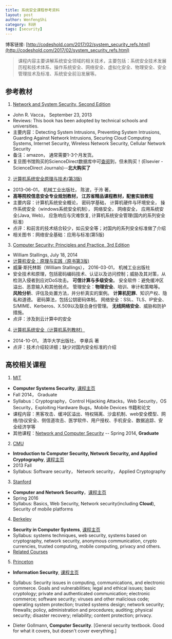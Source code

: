 ```yaml
---
title: 系统安全课程参考资料
layout: post
author: WenfengShi
category: 科研
tags: [security]
---
```

博客链接: [http://codeshold.com/2017/02/system_security_refs.html](http://codeshold.com/2017/02/system_security_refs.html)

> 课程内容主要讲解系统安全领域的相关技术，主要包括：系统安全技术发展历程和技术体系、操作系统安全、网络安全、虚拟化安全、物理安全、安全管理技术及标准、系统安全前沿发展等。


## 参考教材
1. [Network and System Security, Second Edition][13]
- John R. Vacca， September 23, 2013
-  Reviews: This book has been adopted by technical schools and universities.
-  主要内容：Detecting System Intrusions, Preventing System Intrusions, Guarding Against Network Intrusions, Securing Cloud Computing Systems, Internet Security, Wireless Network Security, Cellular Network Security
-  备注：amazon， 通常需要1-3个月发货。
-  复旦图书馆购买的ScienceDirect数据库中可[查阅](http://www.sciencedirect.com/science/book/9780124166899)到，但未购买！(Elsevier - ScienceDirect Journals)--**北大购买了**

2. [计算机系统安全原理与技术(第3版)][15]
- 2013-06-01， 机械工业出版社， 陈波，于泠 著，
- **高等院校信息安全专业规划教材， 江苏省精品课程教材，配套实验教程**
- 主要内容：计算机系统安全概论， 密码学基础， 计算机硬件与环境安全， 操作系统安全（windows系统安全机制）， 网络安全， 网络安全， 应用系统安全(Java, Web)， 应急响应与灾难恢复, 计算机系统安全管理(国内的系列安全标准)
- 点评：和前言的技术结合较少，如云安全等；对国内的系列安全标准做了介绍
- 相关图书：网络安全基础：应用与标准(第5版)

3. [Computer Security: Principles and Practice, 3rd Edition][14]
- William Stallings, July 18, 2014
- [计算机安全：原理与实践（原书第3版)][17]
- 威廉·斯托林斯（William Stallings）， 2016-03-01， 机械工业出版社
- 安全技术和原理，包括密码编码技术、认证以及访问控制；威胁及其对策，从检测入侵者到应对DoS攻击。 **可信计算与多级安全**。 安全软件：避免缓冲区溢出、恶意输入和其他弱点。 管理安全：**物理安全**、培训、审计和策略等。 **风险分析**、评估及处置方法，并分析真实的案例。 **计算机犯罪**、知识产权、隐私和道德。 密码算法，包括公钥密码体制。 网络安全：SSL、TLS、IP安全、S/MIME、Kerberos、X.509以及联合身份管理。 **无线网络安全**、威胁和防护措施。
- 点评：涉及到云计算中的安全

4. [计算机系统安全（计算机系列教材）][16]
- 2014-10-01， 清华大学出版社， 李章兵 著
- 点评：技术介绍较详细；缺少对国内安全标准的介绍


## 高校相关课程
1. [MIT][1]
- **Computer Systems Security**, [课程主页][2]
- Fall 2014， Graduate
- Syllabus：Cryptography，Control Hijacking Attacks，Web Security，OS Security，Exploiting Hardware Bugs，Mobile Devices 书籍和论文
- 课程内容：黑客攻击、缓冲区溢出、特权隔离、沙盒机制、web安全模型、网络/协议安全、侧信道攻击、医学软件、用户授权、手机安全、数据追踪、安全经济学等
- 其他课程：[Network and Computer Security][3] -- Spring 2014, **Graduate**

2. [CMU][4]
- **Introduction to Computer Security, Network Security, and Applied Cryptography**, [课程主页][5]
- 2013 Fall
- Syllabus: Software security， Network security， Applied Cryptography

3. [Stanford][6]
- **Computer and Network Security**，[课程主页][7]
- Spring 2016
- Syllabus: Basics, Web Security, Network security(including **Cloud**), Security of mobile platforms

4. [Berkeley][8]
- **Security in Computer Systems**, [课程主页][9]
- Syllabus: systems techniques, web security, systems based on cryptography, network security, anonymous communication, crypto currencies, trusted computing, mobile computing, privacy and others.
- [Related Courses][10]

5. [Princeton][11]
- **Information Security**, [课程主页][12]
- Syllabus: Security issues in computing, communications, and electronic commerce. Goals and vulnerabilities; legal and ethical issues; basic cryptology; private and authenticated communication; electronic commerce; software security; viruses and other malicious code; operating system protection; trusted systems design; network security; firewalls; policy, administration and procedures; auditing; physical security; disaster recovery; reliability; content protection; privacy.
- Dieter Gollmann, **Computer Security**. [General security textbook. Good for what it covers, but doesn't cover everything.]



  [1]: http://www.mit.edu/
  [2]: https://ocw.mit.edu/courses/electrical-engineering-and-computer-science/6-858-computer-systems-security-fall-2014/
  [3]: https://ocw.mit.edu/courses/electrical-engineering-and-computer-science/6-857-network-and-computer-security-spring-2014/index.htm
  [4]: http://www.cmu.edu/g-2014/index.htm
  [5]: https://users.ece.cmu.edu/~dbrumley/courses/18487-f13/
  [6]: http://www.stanford.edu/
  [7]: https://crypto.stanford.edu/cs155/
  [8]: http://www.berkeley.edu/
  [9]: https://people.eecs.berkeley.edu/~raluca/cs261-f15/
  [10]: https://www2.eecs.berkeley.edu/Research/Areas/SEC/
  [11]: http://www.princeton.edu/main/
  [12]: https://www.cs.princeton.edu/courses/archive/fall15/cos432/
  [13]: https://www.amazon.com/dp/012416689X/ref=olp_product_details?_encoding=UTF8&me=
  [14]: https://www.pearsonhighered.com/program/Stallings-Computer-Security-Principles-and-Practice-3rd-Edition/PGM153489.html
  [15]: https://item.jd.com/11254048.html
  [16]: https://item.jd.com/11561591.html
  [17]: https://item.jd.com/11888616.html
